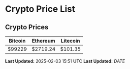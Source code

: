 # Crypto Price List

## Crypto Prices
| Bitcoin | Ethereum | Litecoin |
| ------- | -------- | -------- |
| $99229 | $2719.24 | $101.35 |
**Last Updated:** 2025-02-03 15:51 UTC
**Last Updated:** $DATE$
